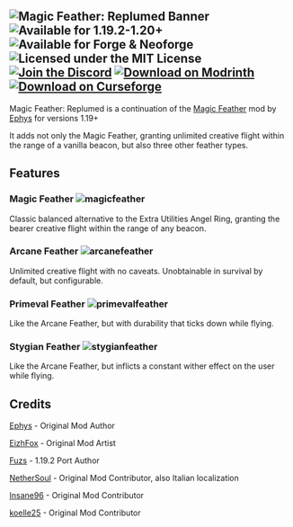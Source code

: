 ![Magic Feather: Replumed Banner](https://github.com/sudolev/MagicFeatherReplumed/assets/61996958/081f2d54-e271-4f13-ae75-b34ce114dfc8)
![Available for 1.19.2-1.20+](https://img.shields.io/badge/available%20for-1.19.2‒1.20+-292A29) 
![Available for Forge & Neoforge](https://img.shields.io/badge/modloaders-Forge%20%26%20NeoForge-292A29) 
![Licensed under the MIT License](https://img.shields.io/badge/license-MIT-292A29)
[![Join the Discord](https://img.shields.io/badge/discord-292A29?logo=discord)](https://discord.com/invite/ynQvWygqQT) 
[![Download on Modrinth](https://img.shields.io/badge/modrinth-292A29?logo=modrinth)](https://modrinth.com/mod/magicfeather)
[![Download on Curseforge](https://img.shields.io/badge/curseforge-292A29?logo=curseforge)](https://curseforge.com/minecraft/mc-mods/magicfeather)
---
Magic Feather: Replumed is a continuation of the [Magic Feather](https://github.com/ephys/minecraft-magic-feather) mod by [Ephys](https://github.com/ephys) for versions 1.19+

It adds not only the Magic Feather, granting unlimited creative flight within the range of a vanilla beacon, but also three other feather types.

## Features

### Magic Feather ![magicfeather](https://github.com/sudolev/MagicFeatherReplumed/assets/61996958/ddc4aedc-cc90-4436-a448-e2e7e5d6b037)

Classic balanced alternative to the Extra Utilities Angel Ring, granting the bearer creative flight within the range of any beacon.

### Arcane Feather ![arcanefeather](https://github.com/sudolev/MagicFeatherReplumed/assets/61996958/614a4804-72f4-4e6d-83ce-55c02dfb57a8)

Unlimited creative flight with no caveats. Unobtainable in survival by default, but configurable.

### Primeval Feather ![primevalfeather](https://github.com/sudolev/MagicFeatherReplumed/assets/61996958/4f6db06a-1250-4ac0-a072-8ad1653813e1)


Like the Arcane Feather, but with durability that ticks down while flying.

### Stygian Feather ![stygianfeather](https://github.com/sudolev/MagicFeatherReplumed/assets/61996958/ff31f826-aed9-47af-bbb0-8fd744a2cabe)


Like the Arcane Feather, but inflicts a constant wither effect on the user while flying.

## Credits 

[Ephys](https://github.com/ephys) - Original Mod Author

[EizhFox](https://www.curseforge.com/members/forge_user_25568319/projects) - Original Mod Artist

[Fuzs](https://github.com/Fuzss) - 1.19.2 Port Author

[NetherSoul](https://github.com/N3therSoul) - Original Mod Contributor, also Italian localization

[Insane96](https://github.com/Insane96) - Original Mod Contributor 

[koelle25](https://github.com/koelle25) - Original Mod Contributor
